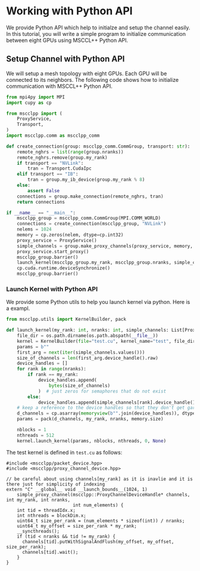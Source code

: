 # Working with Python API

We provide Python API which help to initialze and setup the channel easily.
In this tutorial, you will write a simple program to initialize communication between eight GPUs using MSCCL++ Python API.

## Setup Channel with Python API

We will setup a mesh topology with eight GPUs. Each GPU will be connected to its neighbors. The following code shows how to initialize communication with MSCCL++ Python API.
```python
from mpi4py import MPI
import cupy as cp

from mscclpp import (
    ProxyService,
    Transport,
)
import mscclpp.comm as mscclpp_comm

def create_connection(group: mscclpp_comm.CommGroup, transport: str):
    remote_nghrs = list(range(group.nranks))
    remote_nghrs.remove(group.my_rank)
    if transport == "NVLink":
        tran = Transport.CudaIpc
    elif transport == "IB":
        tran = group.my_ib_device(group.my_rank % 8)
    else:
        assert False
    connections = group.make_connection(remote_nghrs, tran)
    return connections

if __name__ == "__main__":
    mscclpp_group = mscclpp_comm.CommGroup(MPI.COMM_WORLD)
    connections = create_connection(mscclpp_group, "NVLink")
    nelems = 1024
    memory = cp.zeros(nelem, dtype=cp.int32)
    proxy_service = ProxyService()
    simple_channels = group.make_proxy_channels(proxy_service, memory, connections)
    proxy_service.start_proxy()
    mscclpp_group.barrier()
    launch_kernel(mscclpp_group.my_rank, mscclpp_group.nranks, simple_channels, memory)
    cp.cuda.runtime.deviceSynchronize()
    mscclpp_group.barrier()
```

### Launch Kernel with Python API
We provide some Python utils to help you launch kernel via python. Here is a exampl.
```python
from mscclpp.utils import KernelBuilder, pack

def launch_kernel(my_rank: int, nranks: int, simple_channels: List[ProxyChannel], memory: cp.ndarray):
    file_dir = os.path.dirname(os.path.abspath(__file__))
    kernel = KernelBuilder(file="test.cu", kernel_name="test", file_dir=file_dir).get_compiled_kernel()
    params = b""
    first_arg = next(iter(simple_channels.values()))
    size_of_channels = len(first_arg.device_handle().raw)
    device_handles = []
    for rank in range(nranks):
        if rank == my_rank:
            device_handles.append(
                bytes(size_of_channels)
            )  # just zeros for semaphores that do not exist
        else:
            device_handles.append(simple_channels[rank].device_handle().raw)
    # keep a reference to the device handles so that they don't get garbage collected
    d_channels = cp.asarray(memoryview(b"".join(device_handles)), dtype=cp.uint8)
    params = pack(d_channels, my_rank, nranks, memory.size)

    nblocks = 1
    nthreads = 512
    kernel.launch_kernel(params, nblocks, nthreads, 0, None)
```

The test kernel is defined in `test.cu` as follows:
```cuda
#include <mscclpp/packet_device.hpp>
#include <mscclpp/proxy_channel_device.hpp>

// be careful about using channels[my_rank] as it is inavlie and it is there just for simplicity of indexing
extern "C" __global__ void __launch_bounds__(1024, 1)
    simple_proxy_channel(mscclpp::ProxyChannelDeviceHandle* channels, int my_rank, int nranks,
                         int num_elements) {
    int tid = threadIdx.x;
    int nthreads = blockDim.x;
    uint64_t size_per_rank = (num_elements * sizeof(int)) / nranks;
    uint64_t my_offset = size_per_rank * my_rank;
    __syncthreads();
    if (tid < nranks && tid != my_rank) {
      channels[tid].putWithSignalAndFlush(my_offset, my_offset, size_per_rank);
      channels[tid].wait();
    }
}
```
